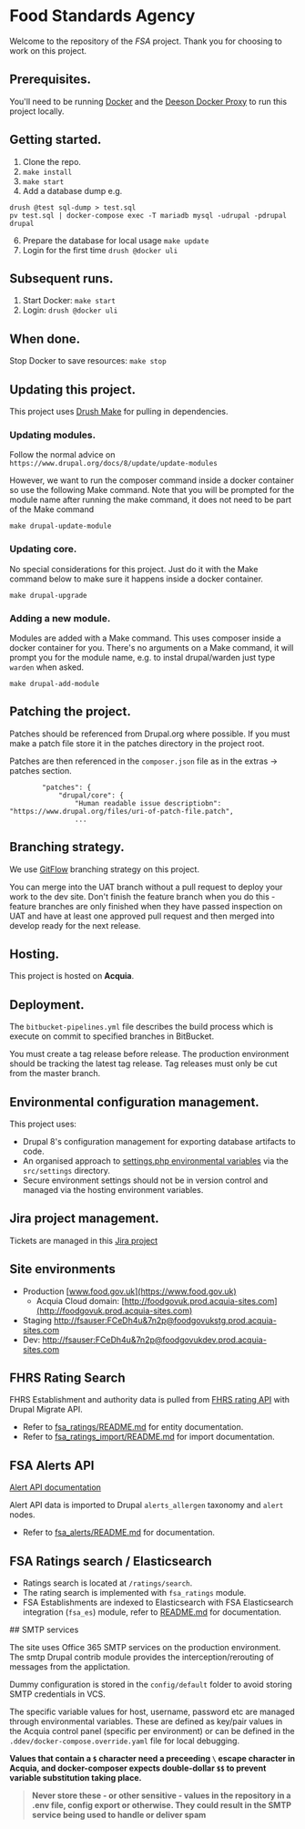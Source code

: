 # Food Standards Agency

Welcome to the repository of the *FSA* project. Thank you for choosing to work on this project.

## Prerequisites.

You'll need to be running [Docker](https://www.docker.com/) and the [Deeson Docker Proxy](https://github.com/teamdeeson/docker-proxy) to run this project locally.

## Getting started.

1. Clone the repo.
2. `make install`
3. `make start`
4. Add a database dump e.g. 

```
drush @test sql-dump > test.sql
pv test.sql | docker-compose exec -T mariadb mysql -udrupal -pdrupal drupal
```

6. Prepare the database for local usage `make update`
5. Login for the first time `drush @docker uli`

## Subsequent runs.

1. Start Docker: `make start`
2. Login: `drush @docker uli`

## When done.

Stop Docker to save resources: `make stop`

## Updating this project.

This project uses [Drush Make](https://docs.drush.org/en/7.x/make/) for pulling in dependencies.

### Updating modules.

Follow the normal advice on `https://www.drupal.org/docs/8/update/update-modules`

However, we want to run the composer command inside a docker container so use the following Make command. Note that you 
will be prompted for the module name after running the make command, it does not need to be part of the Make command

`make drupal-update-module`

### Updating core.

No special considerations for this project.  Just do it with the Make command below to make sure it happens 
inside a docker container.

`make drupal-upgrade`

### Adding a new module.

Modules are added with a Make command. This uses composer inside a docker container for you.  There's no arguments on a 
Make command, it will prompt you for the module name, e.g. to instal drupal/warden just type `warden` when asked. 

`make drupal-add-module`

## Patching the project.

Patches should be referenced from Drupal.org where possible. If you must make a patch file store it in the patches directory in the project root.

Patches are then referenced in the `composer.json` file as in the extras -> patches section.

```
        "patches": {
            "drupal/core": {
                "Human readable issue descriptiobn": "https://www.drupal.org/files/uri-of-patch-file.patch",
                ...
```

## Branching strategy.

We use [GitFlow](https://www.deeson.co.uk/labs/using-git-flow-drupal-project) branching strategy on this project.

You can merge into the UAT branch without a pull request to deploy your work to the dev site. 
Don't finish the feature branch when you do this - feature branches are only finished when they have passed inspection
on UAT and have at least one approved pull request and then merged into develop ready for the next release.

## Hosting.

This project is hosted on **Acquia**.

## Deployment.

The `bitbucket-pipelines.yml` file describes the build process which is execute on commit to specified branches in BitBucket.

You must create a tag release before release.  The production environment should be tracking the latest tag release.
Tag releases must only be cut from the master branch.

## Environmental configuration management.

This project uses:

* Drupal 8's configuration management for exporting database artifacts to code.
* An organised approach to [settings.php environmental variables](https://www.deeson.co.uk/labs/site-configuration-strategy-or-how-manage-your-settingsphp-files) via the `src/settings` directory.
* Secure environment settings should not be in version control and managed via the hosting environment variables.

## Jira project management.

Tickets are managed in this [Jira project](https://deeson.atlassian.net/secure/RapidBoard.jspa?rapidView=332&projectKey=FSA)

## Site environments

- Production [www.food.gov.uk](https://www.food.gov.uk)
  - Acquia Cloud domain: [http://foodgovuk.prod.acquia-sites.com](http://foodgovuk.prod.acquia-sites.com)
- Staging [http://fsauser:FCeDh4u&7n2p@foodgovukstg.prod.acquia-sites.com](http://foodgovukstg.prod.acquia-sites.com)
- Dev: [http://fsauser:FCeDh4u&7n2p@foodgovukdev.prod.acquia-sites.com](http://foodgovukdev.prod.acquia-sites.com)

## FHRS Rating Search

FHRS Establishment and authority data is pulled from [FHRS rating API](http://api.ratings.food.gov.uk) with Drupal Migrate API.

- Refer to [fsa_ratings/README.md](/docroot/modules/custom/fsa_ratings/README.md) for entity documentation.
- Refer to [fsa_ratings_import/README.md](/docroot/modules/custom/fsa_ratings_import/README.md) for import documentation.

## FSA Alerts API

[Alert API documentation](http://fsa-staging-alerts.epimorphics.net/food-alerts/ui/reference)

Alert API data is imported to Drupal `alerts_allergen` taxonomy and `alert` nodes.

- Refer to [fsa_alerts/README.md](/docroot/modules/custom/fsa_alerts/README.md) for documentation.

## FSA Ratings search / Elasticsearch

- Ratings search is located at `/ratings/search`.
- The rating search is implemented with `fsa_ratings` module.
- FSA Establishments are indexed to Elasticsearch with FSA Elasticsearch integration (`fsa_es`) module, refer to [README.md](/drupal/web/modules/custom/fsa_es/README.md) for documentation.

## SMTP services

The site uses Office 365 SMTP services on the production environment. The smtp Drupal contrib module provides the interception/rerouting of messages from the applictation.

Dummy configuration is stored in the `config/default` folder to avoid storing SMTP credentials in VCS.

The specific variable values for host, username, password etc are managed through environmental variables. These are defined as key/pair values in the Acquia control panel (specific per environment) or can be defined in the `.ddev/docker-compose.override.yaml` file for local debugging.

**Values that contain a `$` character need a preceeding `\` escape character in Acquia, and docker-composer expects double-dollar `$$` to prevent variable substitution taking place.**

> **Never store these - or other sensitive - values in the repository in a .env file, config export or otherwise. They could result in the SMTP service being used to handle or deliver spam**
